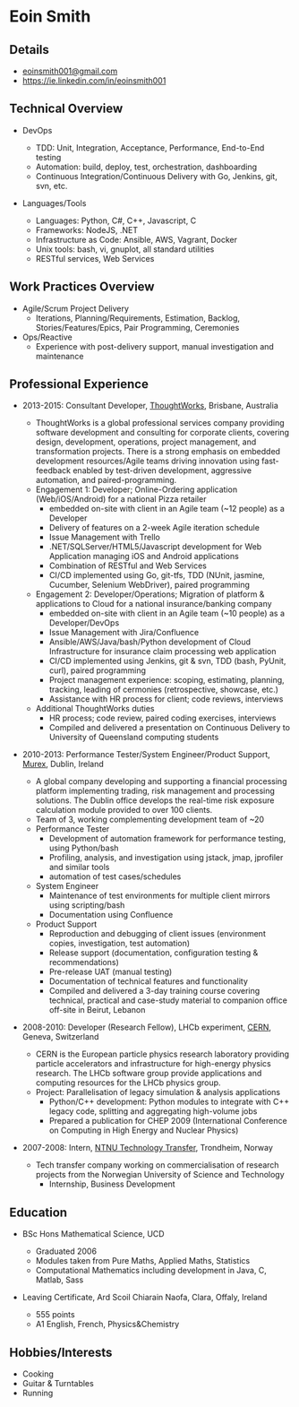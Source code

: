 # Eoin Smith

## Details

- eoinsmith001@gmail.com
- https://ie.linkedin.com/in/eoinsmith001

## Technical Overview

- DevOps
	- TDD: Unit, Integration, Acceptance, Performance, End-to-End testing
	- Automation: build, deploy, test, orchestration, dashboarding
	- Continuous Integration/Continuous Delivery with Go, Jenkins, git, svn, etc.

- Languages/Tools
	- Languages: Python, C#, C++, Javascript, C
	- Frameworks: NodeJS, .NET
	- Infrastructure as Code: Ansible, AWS, Vagrant, Docker
	- Unix tools: bash, vi, gnuplot, all standard utilities
	- RESTful services, Web Services

## Work Practices Overview

- Agile/Scrum Project Delivery
	- Iterations, Planning/Requirements, Estimation, Backlog, Stories/Features/Epics, Pair Programming, Ceremonies
- Ops/Reactive
	- Experience with post-delivery support, manual investigation and maintenance

## Professional Experience

- 2013-2015: Consultant Developer, [ThoughtWorks](http://www.thoughtworks.com), Brisbane, Australia
	- ThoughtWorks is a global professional services company providing software development and consulting for corporate clients, covering design, development, operations, project management, and transformation projects.  There is a strong emphasis on embedded development resources/Agile teams driving innovation using fast-feedback enabled by test-driven development, aggressive automation, and paired-programming.
	- Engagement 1: Developer; Online-Ordering application (Web/iOS/Android) for a national Pizza retailer
		- embedded on-site with client in an Agile team (~12 people) as a Developer
		- Delivery of features on a 2-week Agile iteration schedule
		- Issue Management with Trello
		- .NET/SQLServer/HTML5/Javascript development for Web Application managing iOS and Android applications
		- Combination of RESTful and Web Services
		- CI/CD implemented using Go, git-tfs, TDD (NUnit, jasmine, Cucumber, Selenium WebDriver), paired programming
	- Engagement 2: Developer/Operations; Migration of platform & applications to Cloud for a national insurance/banking company
		- embedded on-site with client in an Agile team (~10 people) as a Developer/DevOps
		- Issue Management with Jira/Confluence
		- Ansible/AWS/Java/bash/Python development of Cloud Infrastructure for insurance claim processing web application
		- CI/CD implemented using Jenkins, git & svn, TDD (bash, PyUnit, curl), paired programming
		- Project management experience: scoping, estimating, planning, tracking, leading of cermonies (retrospective, showcase, etc.)
		- Assistance with HR process for client; code reviews, interviews
	- Additional ThoughtWorks duties
		- HR process; code review, paired coding exercises, interviews
		- Compiled and delivered a presentation on Continuous Delivery to University of Queensland computing students

- 2010-2013: Performance Tester/System Engineer/Product Support, [Murex](https://www.murex.com), Dublin, Ireland
	- A global company developing and supporting a financial processing platform implementing trading, risk management and processing solutions.  The Dublin office develops the real-time risk exposure calculation module provided to over 100 clients.
	- Team of 3, working complementing development team of ~20
	- Performance Tester
		- Development of automation framework for performance testing, using Python/bash
		- Profiling, analysis, and investigation using jstack, jmap, jprofiler and similar tools
		- automation of test cases/schedules
	- System Engineer
		- Maintenance of test environments for multiple client mirrors using scripting/bash
		- Documentation using Confluence
	- Product Support
		- Reproduction and debugging of client issues (environment copies, investigation, test automation)
		- Release support (documentation, configuration testing & recommendations)
		- Pre-release UAT (manual testing)
		- Documentation of technical features and functionality
		- Compiled and delivered a 3-day training course covering technical, practical and case-study material to companion office off-site in Beirut, Lebanon
- 2008-2010: Developer (Research Fellow), LHCb experiment, [CERN](http://home.web.cern.ch), Geneva, Switzerland
	- CERN is the European particle physics research laboratory providing particle accelerators and infrastructure for high-energy physics research.  The LHCb software group provide applications and computing resources for the LHCb physics group.
	- Project: Parallelisation of legacy simulation & analysis applications
		- Python/C++ development: Python modules to integrate with C++ legacy code, splitting and aggregating high-volume jobs
		- Prepared a publication for CHEP 2009 (International Conference on Computing in High Energy and Nuclear Physics)
- 2007-2008: Intern, [NTNU Technology Transfer](http://www.ntnu.no), Trondheim, Norway
	- Tech transfer company working on commercialisation of research projects from the Norwegian University of Science and Technology
		- Internship, Business Development

## Education

- BSc Hons Mathematical Science, UCD
	- Graduated 2006
	- Modules taken from Pure Maths, Applied Maths, Statistics
	- Computational Mathematics including development in Java, C, Matlab, Sass

- Leaving Certificate, Ard Scoil Chiarain Naofa, Clara, Offaly, Ireland
	- 555 points
	- A1 English, French, Physics&Chemistry

## Hobbies/Interests
- Cooking
- Guitar & Turntables
- Running
